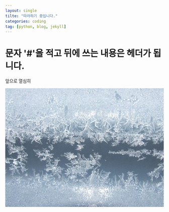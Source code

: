 ```yaml
---
layout: single
tilte: "따라하기 중입니다."
categories: coding
tag: [python, blog, jekyll]
---
```


# 문자 '#'을 적고 뒤에 쓰는 내용은 헤더가 됩니다.

앞으로 열심히

![ice_640](../assets/images/ice_640.jpg)